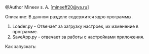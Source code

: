 @Author
	Mineev s. A. [mineeff20@ya.ru]

Описание: 
	В данном разделе содержится ядро программы.

 1. Loader.py - Отвечает за загрузку настроек, их изменение в программе.
 2. SaveApp.py - отвечает за работы с настройками приложения.

Как запускать:
  
  


